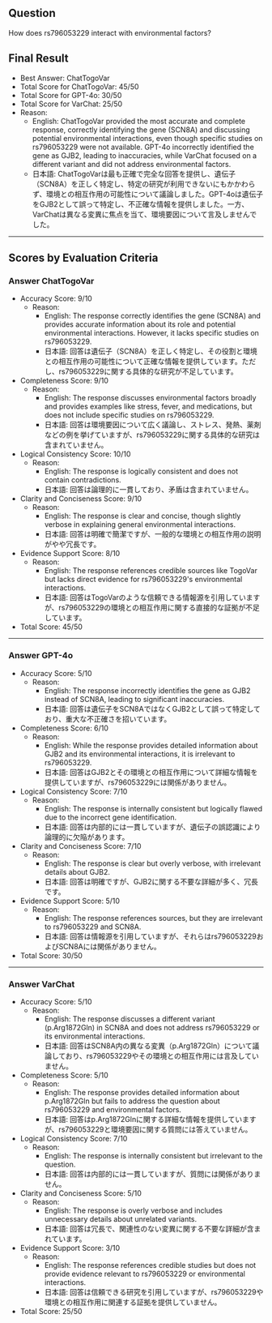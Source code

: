 ## Question

How does rs796053229 interact with environmental factors?

## Final Result

- Best Answer: ChatTogoVar
- Total Score for ChatTogoVar: 45/50
- Total Score for GPT-4o: 30/50
- Total Score for VarChat: 25/50
- Reason:
  - English: ChatTogoVar provided the most accurate and complete response, correctly identifying the gene (SCN8A) and discussing potential environmental interactions, even though specific studies on rs796053229 were not available. GPT-4o incorrectly identified the gene as GJB2, leading to inaccuracies, while VarChat focused on a different variant and did not address environmental factors.
  - 日本語: ChatTogoVarは最も正確で完全な回答を提供し、遺伝子（SCN8A）を正しく特定し、特定の研究が利用できないにもかかわらず、環境との相互作用の可能性について議論しました。GPT-4oは遺伝子をGJB2として誤って特定し、不正確な情報を提供しました。一方、VarChatは異なる変異に焦点を当て、環境要因について言及しませんでした。

---

## Scores by Evaluation Criteria

### Answer ChatTogoVar
- Accuracy Score: 9/10
  - Reason: 
    - English: The response correctly identifies the gene (SCN8A) and provides accurate information about its role and potential environmental interactions. However, it lacks specific studies on rs796053229.
    - 日本語: 回答は遺伝子（SCN8A）を正しく特定し、その役割と環境との相互作用の可能性について正確な情報を提供しています。ただし、rs796053229に関する具体的な研究が不足しています。
- Completeness Score: 9/10
  - Reason: 
    - English: The response discusses environmental factors broadly and provides examples like stress, fever, and medications, but does not include specific studies on rs796053229.
    - 日本語: 回答は環境要因について広く議論し、ストレス、発熱、薬剤などの例を挙げていますが、rs796053229に関する具体的な研究は含まれていません。
- Logical Consistency Score: 10/10
  - Reason: 
    - English: The response is logically consistent and does not contain contradictions.
    - 日本語: 回答は論理的に一貫しており、矛盾は含まれていません。
- Clarity and Conciseness Score: 9/10
  - Reason: 
    - English: The response is clear and concise, though slightly verbose in explaining general environmental interactions.
    - 日本語: 回答は明確で簡潔ですが、一般的な環境との相互作用の説明がやや冗長です。
- Evidence Support Score: 8/10
  - Reason: 
    - English: The response references credible sources like TogoVar but lacks direct evidence for rs796053229's environmental interactions.
    - 日本語: 回答はTogoVarのような信頼できる情報源を引用していますが、rs796053229の環境との相互作用に関する直接的な証拠が不足しています。
- Total Score: 45/50

---

### Answer GPT-4o
- Accuracy Score: 5/10
  - Reason: 
    - English: The response incorrectly identifies the gene as GJB2 instead of SCN8A, leading to significant inaccuracies.
    - 日本語: 回答は遺伝子をSCN8AではなくGJB2として誤って特定しており、重大な不正確さを招いています。
- Completeness Score: 6/10
  - Reason: 
    - English: While the response provides detailed information about GJB2 and its environmental interactions, it is irrelevant to rs796053229.
    - 日本語: 回答はGJB2とその環境との相互作用について詳細な情報を提供していますが、rs796053229には関係がありません。
- Logical Consistency Score: 7/10
  - Reason: 
    - English: The response is internally consistent but logically flawed due to the incorrect gene identification.
    - 日本語: 回答は内部的には一貫していますが、遺伝子の誤認識により論理的に欠陥があります。
- Clarity and Conciseness Score: 7/10
  - Reason: 
    - English: The response is clear but overly verbose, with irrelevant details about GJB2.
    - 日本語: 回答は明確ですが、GJB2に関する不要な詳細が多く、冗長です。
- Evidence Support Score: 5/10
  - Reason: 
    - English: The response references sources, but they are irrelevant to rs796053229 and SCN8A.
    - 日本語: 回答は情報源を引用していますが、それらはrs796053229およびSCN8Aには関係がありません。
- Total Score: 30/50

---

### Answer VarChat
- Accuracy Score: 5/10
  - Reason: 
    - English: The response discusses a different variant (p.Arg1872Gln) in SCN8A and does not address rs796053229 or its environmental interactions.
    - 日本語: 回答はSCN8A内の異なる変異（p.Arg1872Gln）について議論しており、rs796053229やその環境との相互作用には言及していません。
- Completeness Score: 5/10
  - Reason: 
    - English: The response provides detailed information about p.Arg1872Gln but fails to address the question about rs796053229 and environmental factors.
    - 日本語: 回答はp.Arg1872Glnに関する詳細な情報を提供していますが、rs796053229と環境要因に関する質問には答えていません。
- Logical Consistency Score: 7/10
  - Reason: 
    - English: The response is internally consistent but irrelevant to the question.
    - 日本語: 回答は内部的には一貫していますが、質問には関係がありません。
- Clarity and Conciseness Score: 5/10
  - Reason: 
    - English: The response is overly verbose and includes unnecessary details about unrelated variants.
    - 日本語: 回答は冗長で、関連性のない変異に関する不要な詳細が含まれています。
- Evidence Support Score: 3/10
  - Reason: 
    - English: The response references credible studies but does not provide evidence relevant to rs796053229 or environmental interactions.
    - 日本語: 回答は信頼できる研究を引用していますが、rs796053229や環境との相互作用に関連する証拠を提供していません。
- Total Score: 25/50